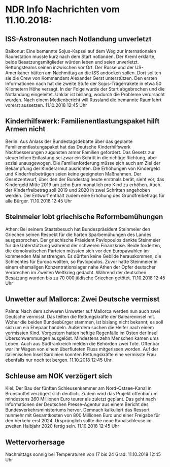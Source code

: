 # NDR Info Nachrichten vom 11.10.2018:


## ISS-Astronauten nach Notlandung unverletzt
Baikonur:	Eine bemannte Sojus-Kapsel auf dem Weg zur Internationalen Raumstation musste kurz nach dem Start notlanden. Der Kreml erklärte, beide Besatzungsmitglieder würden leben und seien unverletzt. Rettungsteams seinen inzwischen vor Ort. Der Russe und der US-Amerikaner hätten am Nachmittag an die ISS andocken sollen. Dort sollten sie die Crew von Kommandant Alexander Gerst unterstützen. Den ersten Informationen nach hat die zweite Stufe der Sojus-Trägerrakete in etwa 50 Kilometern Höhe versagt. In der Folge wurde der Start abgebrochen und die Notlandung eingeleitet. Unklar ist bislang, wodurch die Probleme verursacht wurden. Nach einem Medienbericht will Russland die bemannte Raumfahrt vorerst aussetzen. 11.10.2018 12:45 Uhr 

## Kinderhilfswerk: Familienentlastungspaket hilft Armen nicht
Berlin: Aus Anlass der Bundestagsdebatte über das geplante Familienentlastungspaket hat das Deutsche Kinderhilfswerk Nachbesserungen zugunsten armer Familien gefordert. Das Gesetz zur steuerlichen Entlastung sei zwar ein Schritt in die richtige Richtung, aber sozial unausgewogen. Die Familienförderung müsse sich auch am Ziel der Bekämpfung der Kinderarmut ausrichten. Die Erhöhungen von Kindergeld und Kinderfreibeträgen seien keine geeigneten Maßnahmen. Der Gesetzentwurf, über den der Bundestag heute erstmals berät, sieht vor, das Kindergeld Mitte 2019 um zehn Euro monatlich pro Kind zu erhöhen. Auch der Kinderfreibetrag soll 2019 und 2020 in zwei Schritten angehoben werden. Der Entwurf enthält zudem eine Erhöhung des Grundfreibetrags für alle Bürger. 11.10.2018 12:45 Uhr 

## Steinmeier lobt griechische Reformbemühungen
Athen: Bei seinem Staatsbesuch hat Bundespräsident Steinmeier den Griechen seinen Respekt für die harten Sparbemühungen des Landes ausgesprochen. Der griechische Präsident Pavlopoulos dankte Steinmeier für die Unterstützung während der schweren Finanzkrise. Beide forderten, die demokratischen Parteien müssten sich vor den Europawahlen im kommenden Mai anstrengen. Es dürften keine Gebilde herauskommen, die Schlechtes für Europa wollten, so Pavlopoulos. Zuvor hatte Steinmeier in einem ehemaligen Konzentrationslager nahe Athen der Opfer deutscher Verbrechen im Zweiten Weltkrieg gedacht. Während der deutschen Besatzung wurden bis zu 70 000 jüdische Griechen getötet. 11.10.2018 12:45 Uhr 

## Unwetter auf Mallorca: Zwei Deutsche vermisst
Palma: Nach dem schweren Unwetter auf Mallorca werden nun auch zwei Deutsche vermisst. Das teilten die Rettungskräfte der Baleareninsel mit. Woher die beiden Bundesbürger stammen, ist bislang nicht bekannt; es soll sich um ein Ehepaar handeln. Außerdem suchen die Helfer nach einem vermissten Kind. Vorgestern hatten heftige Regenfälle im Osten der Insel Überschwemmungen ausgelöst. Mindestens zehn Menschen kamen ums Leben. Auch aus Südfrankreich melden die Behörden zwei Tote. Offenbar war ihr Wagen von einem überfluteten Fluss mitgerissen worden. Auf der italienischen Insel Sardinien konnten Rettungskräfte eine vermisste Frau ebenfalls nur noch tot bergen. 11.10.2018 12:45 Uhr 

## Schleuse am NOK verzögert sich
Kiel: Der Bau der fünften Schleusenkammer am Nord-Ostsee-Kanal in Brunsbüttel verzögert sich deutlich. Zudem wird das Projekt offenbar um mindestens 260 Millionen Euro teurer als zuletzt geplant. Das geht nach Informationen der Deutschen Presse-Agentur aus einem Bericht des Bundesverkehrsministeriums hervor. Demnach kalkuliert das Ressort nunmehr mit Gesamtkosten von 800 Millionen Euro und einer Freigabe für den Verkehr erst 2024. Ursprünglich sollte die neue Kanalschleuse im zweiten Halbjahr 2020 fertig sein. 11.10.2018 12:45 Uhr 

## Wettervorhersage
Nachmittags sonnig bei Temperaturen von 17 bis 24 Grad. 11.10.2018 12:45 Uhr 
